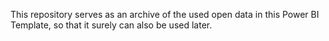 This repository serves as an archive of the used open data in this Power BI Template, so that it surely can also be used later.
